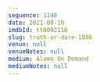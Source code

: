 ```yaml
---
sequence: 1148
date: 2021-08-19
imdbId: tt0092118
slug: truth-or-dare-1986
venue: null
venueNotes: null
medium: Alamo On Demand
mediumNotes: null
---
```

